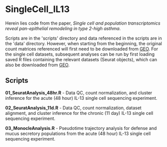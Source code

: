 # SingleCell_IL13
Herein lies code from the paper, *Single cell and population transcriptomics reveal pan-epithelial remodeling in type 2-high asthma*.

Scripts are in the 'scripts' directory and data referenced in the scripts are in the 'data' directory. However, when starting from the beginning, the original count matrices referenced will first need to be downloaded from [GEO](https://www.ncbi.nlm.nih.gov/geo/query/acc.cgi?acc=GSE145013). For the single cell datasets, subsequent analyses can be run by first loading saved R files containing the relevant datasets (Seurat objects), which can also be downloaded from [GEO](https://www.ncbi.nlm.nih.gov/geo/query/acc.cgi?acc=GSE145013).

## Scripts
**01_SeuratAnalysis_48hr.R** - Data QC, count normalization, and cluster inference for the acute (48 hour) IL-13 single cell sequencing experiment.

**02_SeuratAnalysis_11d.R** - Data QC, count normalization, dataset alignment, and cluster inference for the chronic (11 day) IL-13 single cell sequencing experiment.

**03_MonocleAnalysis.R** - Pseudotime trajectory analysis for defense and mucus secretory populations from the acute (48 hour) IL-13 single cell sequencing experiment.

